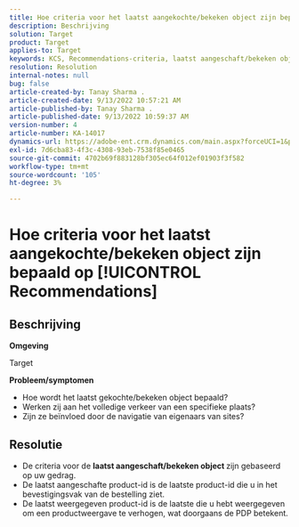 ```yaml
---
title: Hoe criteria voor het laatst aangekochte/bekeken object zijn bepaald op [!UICONTROL Recommendations]
description: Beschrijving
solution: Target
product: Target
applies-to: Target
keywords: KCS, Recommendations-criteria, laatst aangeschaft/bekeken object
resolution: Resolution
internal-notes: null
bug: false
article-created-by: Tanay Sharma .
article-created-date: 9/13/2022 10:57:21 AM
article-published-by: Tanay Sharma .
article-published-date: 9/13/2022 10:59:37 AM
version-number: 4
article-number: KA-14017
dynamics-url: https://adobe-ent.crm.dynamics.com/main.aspx?forceUCI=1&pagetype=entityrecord&etn=knowledgearticle&id=99a986d1-5233-ed11-9db1-002248086735
exl-id: 7d6cba83-4f3c-4308-93eb-7538f85e0465
source-git-commit: 4702b69f883128bf305ec64f012ef01903f3f582
workflow-type: tm+mt
source-wordcount: '105'
ht-degree: 3%

---
```


# Hoe criteria voor het laatst aangekochte/bekeken object zijn bepaald op [!UICONTROL Recommendations]

## Beschrijving


<b>Omgeving</b>

Target



<b>Probleem/symptomen</b>

- Hoe wordt het laatst gekochte/bekeken object bepaald?
- Werken zij aan het volledige verkeer van een specifieke plaats?
- Zijn ze beïnvloed door de navigatie van eigenaars van sites?





## Resolutie


- De criteria voor de <b>laatst aangeschaft/bekeken object </b>zijn gebaseerd op uw gedrag.
- De laatst aangeschafte product-id is de laatste product-id die u in het bevestigingsvak van de bestelling ziet.
- De laatst weergegeven product-id is de laatste die u hebt weergegeven om een productweergave te verhogen, wat doorgaans de PDP betekent.
